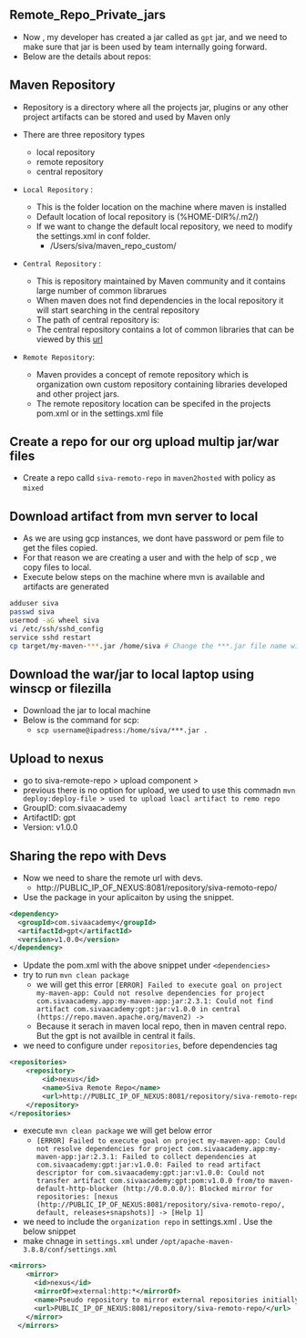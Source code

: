 ## Remote_Repo_Private_jars
* Now , my developer has created a jar called as `gpt` jar, and we need to make sure that jar is been used by team internally going forward. 
* Below are the details about repos:


## Maven Repository
* Repository is a directory where all the projects jar, plugins or any other project artifacts can be stored and used by Maven only
* There are three repository types
    * local repository
    * remote repository
    * central repository

* `Local Repository` :
    * This is the folder location on the machine where maven is installed
    * Default location of local repository is (%HOME-DIR%/.m2/)
    * If we want to change the default local repository, we need to modify the settings.xml in conf folder.
        * <localRepository>/Users/siva/maven_repo_custom/</localRepository>
* `Central Repository` :
    * This is repository maintained by Maven community and it contains large number of common librarues
    * When maven does not find dependencies in the local repository it will start searching in the central repository
    * The path of central repository is: 
    * The central repository contains a lot of common libraries that can be viewed by this [url](http://search.maven.org/)

* `Remote Repository`: 
    * Maven provides a concept of remote repository which is organization own custom repository containing libraries developed and other project jars. 
    * The remote repository location can be specifed in the projects pom.xml or in the settings.xml file

## Create a repo for our org upload multip jar/war files
* Create a repo calld `siva-remoto-repo` in `maven2hosted` with policy as `mixed`


## Download artifact from mvn server to local
* As we are using gcp instances, we dont have password or pem file to get the files copied. 
* For that reason we are creating a user and with the help of scp , we copy files to local.
* Execute below steps on the machine where mvn is available and artifacts are generated
```bash
adduser siva
passwd siva
usermod -aG wheel siva
vi /etc/ssh/sshd_config
service sshd restart
cp target/my-maven-***.jar /home/siva # Change the ***.jar file name with yours
```

## Download the war/jar to local laptop using winscp or filezilla   
* Download the jar to local machine
* Below is the command for scp:
    * `scp username@ipadress:/home/siva/***.jar .`

## Upload to nexus 
* go to siva-remote-repo > upload component > 
* previous there is no option for upload, we used to use this commadn `mvn deploy:deploy-file > used to upload loacl artifact to remo repo`
* GroupID: com.sivaacademy
* ArtifactID: gpt
* Version: v1.0.0

## Sharing the repo with Devs
* Now we need to share the remote url with devs.
    * http://PUBLIC_IP_OF_NEXUS:8081/repository/siva-remoto-repo/
* Use the package in your aplicaiton by using the snippet.
```xml
<dependency>
  <groupId>com.sivaacademy</groupId>
  <artifactId>gpt</artifactId>
  <version>v1.0.0</version>
</dependency>
```
* Update the pom.xml with the above snippet under `<dependencies>` 
* try to run `mvn clean package`
    * we will get this error `[ERROR] Failed to execute goal on project my-maven-app: Could not resolve dependencies for project com.sivaacademy.app:my-maven-app:jar:2.3.1: Could not find artifact com.sivaacademy:gpt:jar:v1.0.0 in central (https://repo.maven.apache.org/maven2) ->`
    * Because it serach in maven local repo, then in maven central repo. But the gpt is not availble in central it fails. 
* we need to configure under `repositories`, before dependencies tag
```xml
<repositories>
    <repository>
        <id>nexus</id>
        <name>Siva Remote Repo</name>
        <url>http://PUBLIC_IP_OF_NEXUS:8081/repository/siva-remoto-repo/</url>
    </repository>
</repositories>
```
* execute `mvn clean package` we will get below error
    * `[ERROR] Failed to execute goal on project my-maven-app: Could not resolve dependencies for project com.sivaacademy.app:my-maven-app:jar:2.3.1: Failed to collect dependencies at com.sivaacademy:gpt:jar:v1.0.0: Failed to read artifact descriptor for com.sivaacademy:gpt:jar:v1.0.0: Could not transfer artifact com.sivaacademy:gpt:pom:v1.0.0 from/to maven-default-http-blocker (http://0.0.0.0/): Blocked mirror for repositories: [nexus (http://PUBLIC_IP_OF_NEXUS:8081/repository/siva-remoto-repo/, default, releases+snapshots)] -> [Help 1]`
* we need to include the `organization repo` in settings.xml . Use the below snippet
* make chnage in `settings.xml` under `/opt/apache-maven-3.8.8/conf/settings.xml`
```xml
<mirrors>
    <mirror>
      <id>nexus</id>
      <mirrorOf>external:http:*</mirrorOf>
      <name>Pseudo repository to mirror external repositories initially using HTTP.</name>
      <url>PUBLIC_IP_OF_NEXUS:8081/repository/siva-remoto-repo/</url>
    </mirror>
  </mirrors>
```